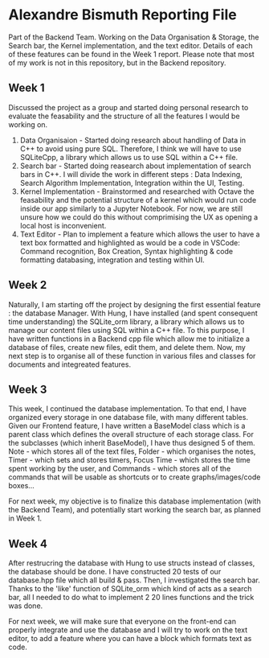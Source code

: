 # Alexandre Bismuth Reporting File

Part of the Backend Team. Working on the Data Organisation & Storage, the Search bar, the Kernel implementation, and the text editor. Details of each of these features can be found in the Week 1 report. Please note that most of my work is not in this repository, but in the Backend repository.

## Week 1

Discussed the project as a group and started doing personal research to evaluate the feasability and the structure of all the features I would be working on.

1. Data Organisaion - Started doing research about handling of Data in C++ to avoid using pure SQL. Therefore, I think we will have to use SQLiteCpp, a library which allows us to use SQL within a C++ file.
2. Search bar - Started doing reasearch about implementation of search bars in C++. I will divide the work in different steps : Data Indexing, Search Algorithm Implementation, Integration within the UI, Testing.
3. Kernel Implementation - Brainstormed and researched with Octave the feasability and the potential structure of a kernel which would run code inside our app similarly to a Jupyter Notebook. For now, we are still unsure how we could do this without comprimising the UX as opening a local host is inconvenient.
4. Text Editor - Plan to implement a feature which allows the user to have a text box formatted and highlighted as would be a code in VSCode: Command recognition, Box Creation, Syntax highlighting & code formatting databasing, integration and testing within UI.

## Week 2

Naturally, I am starting off the project by designing the first essential feature : the database Manager. With Hung, I have installed (and spent consequent time understanding) the SQLite_orm library, a library which allows us to manage our content files using SQL within a C++ file. To this purpose, I have written functions in a Backend cpp file which allow me to initialize a database of files, create new files, edit them, and delete them. Now, my next step is to organise all of these function in various files and classes for documents and integreated features.

## Week 3

This week, I continued the database implementation. To that end, I have organized every storage in one database file, with many different tables. Given our Frontend feature, I have written a BaseModel class which is a parent class which defines the overall structure of each storage class. For the subclasses (which inherit BaseModel), I have thus designed 5 of them. Note - which stores all of the text files, Folder - which organises the notes, Timer - which sets and stores timers, Focus Time - which stores the time spent working by the user, and Commands - which stores all of the commands that will be usable as shortcuts or to create graphs/images/code boxes...

For next week, my objective is to finalize this database implementation (with the Backend Team), and potentially start working the search bar, as planned in Week 1.

## Week 4

After restrucring the database with Hung to use structs instead of classes, the database should be done. I have constructed 20 tests of our database.hpp file which all build & pass. Then, I investigated the search bar. Thanks to the 'like' function of SQLite_orm which kind of acts as a search bar, all I needed to do what to implement 2 20 lines functions and the trick was done.

For next week, we will make sure that everyone on the front-end can properly integrate and use the database and I will try to work on the text editor, to add a feature where you can have a block which formats text as code.
